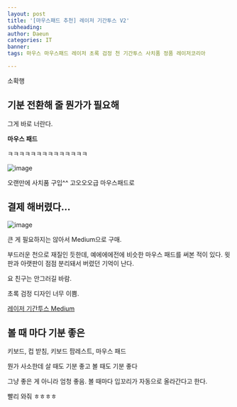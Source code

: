```yaml
---
layout: post
title: '[마우스패드 추천] 레이저 기간투스 V2'
subheading: 
author: Daeun
categories: IT
banner:
tags: 마우스 마우스패드 레이저 초록 검정 천 기간투스 사치품 정품 레이저코리아

---
```


소확행

## 기분 전환해 줄 뭔가가 필요해

그게 바로 너란다.

**마우스 패드**

ㅋㅋㅋㅋㅋㅋㅋㅋㅋㅋㅋㅋㅋㅋ

![image](https://github.com/Splanky0314/splanky0314.github.io/assets/79370538/c07ca4e8-4275-4bc6-b215-0da448fba74c)

오랜만에 사치품 구입^^ 고오오오급 마우스패드로


## 결제 해버렸다...

![image](https://github.com/Splanky0314/splanky0314.github.io/assets/79370538/e350dec7-69bb-429e-9e7a-88533795e3ec)

큰 게 필요하지는 않아서 Medium으로 구매.

부드러운 천으로 재질인 듯한데, 예에에에전에 비슷한 마우스 패드를 써본 적이 있다. 윗판과 아랫판이 점점 분리돼서 버렸던 기억이 난다. 

요 친구는 안그러길 바람.

초록 검정 디자인 너무 이쁨.

[레이저 기간투스 Medium](https://smartstore.naver.com/gamingear/products/4979127150?NaPm=ct=ll37rboe%7Cci=checkout%7Ctr=ppc%7Ctrx=null%7Chk=aa9b6e00dcd960f060161a0f92d7efc5c385c8e7)

## 볼 때 마다 기분 좋은

키보드, 컵 받침, 키보드 팜레스트, 마우스 패드

뭔가 사소한데 살 때도 기분 좋고 볼 때도 기분 좋다

그냥 좋은 게 아니라 엄청 좋음. 볼 때마다 입꼬리가 자동으로 올라간다고 한다.

빨리 와줘 ㅎㅎㅎㅎ